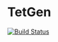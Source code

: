 # TetGen

[![Build Status](https://travis-ci.org/JuliaGeometry/TetGen.jl.svg)](https://travis-ci.org/JuliaGeometry/TetGen.jl)
